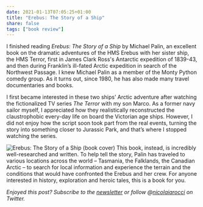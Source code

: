 ```yaml
---
date: 2021-01-13T07:05:25+01:00
title: "Erebus: The Story of a Ship"
share: false
tags: ["book review"]
---
```


I finished reading *Erebus: The Story of a Ship* by Michael Palin, an excellent
book on the dramatic adventures of the HMS Erebus with her sister ship, the HMS
Terror, first in James Clark Ross's Antarctic expedition of 1839-43, and then
during Franklin’s ill-fated Arctic expedition in search of the Northwest
Passage. I knew Michael Palin as a member of the Monty Python comedy group. As
it turns out, since 1980, he has also made many travel documentaries and books.

I first became interested in these two ships’ Arctic adventure after watching
the fictionalized TV series *The Terror* with my son Marco. As a former navy
sailor myself, I appreciated how they realistically reconstructed the
claustrophobic every-day life on board the Victorian age ships. However, I did
not enjoy how the script soon took part from the real events, turning the story
into something closer to Jurassic Park, and that’s where I stopped watching the
series. 

![Erebus: The Story of a Ship (book cover)](/images/erebus_cover.jpg#right)
This book, instead, is incredibly well-researched and written. To help tell the
story, Palin has traveled to various locations across the world – Tasmania, the
Falklands, the Canadian Arctic – to search for local information and experience
the terrain and the conditions that would have confronted the Erebus and her
crew. For anyone interested in history, exploration and heroic tales, this is
a book for you.

*Enjoyed this post? Subscribe to the [newsletter][nl] or follow @[nicolaiarocci][tw] on Twitter.*

 [tw]: http://twitter.com/nicolaiarocci
 [nl]: http://eepurl.com/b-_Pzz

